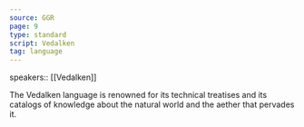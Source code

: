 ```yaml
---
source: GGR
page: 9
type: standard
script: Vedalken
tag: language
---
```


speakers:: [[Vedalken]]

The Vedalken language is renowned for its technical treatises and its catalogs of knowledge about the natural world and the aether that pervades it.

